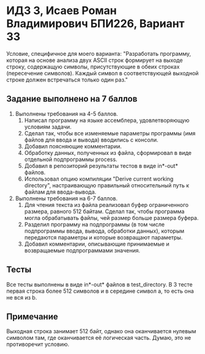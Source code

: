 # ИДЗ 3, Исаев Роман Владимирович БПИ226, Вариант 33

Условие, специфичное для моего варианта:
"Разработать программу, которая на основе анализа двух ASCII строк
формирует на выходе строку, содержащую символы, присутствующие в обеих
строках (пересечение символов). Каждый символ в соответствующей
выходной строке должен встречаться только один раз."

## Задание выполнено на 7 баллов

1. Выполнены требования на 4-5 баллов.
    1. Написал программу на языке ассемблера, удовлетворяющую условиям
    задачи.
    2. Сделал так, чтобы все изменяемые параметры программы (имя файлов для
    ввода и вывода) вводились с консоли.
    3. Добавил поясняющие комментарии.
    4. Обработку данных, полученных из файла, сформировал в виде отдельной
    подпрограммы process.
    5. Добавил в репозиторий результаты тестов в виде in*-out* файлов.
    6. Использовал опцию компиляции "Derive current working directory",
    настраивающую правильный относительный путь к файлам для ввода-вывода.
2. Выполнены требования на 6-7 баллов.
    1. Для чтения текста из файла реализовал буфер ограниченного размера,
    равного 512 байтам. Сделал так, чтобы программа могла обрабатывать
    файлы, чей размер больше размера буфера.
    2. Разделил программу на подпрограммы (в том числе подпрограммы ввода,
    вывода, обработки данных), которым передаются параметры и которые
    возвращают параметры.
    3. Добавил комментарии, описывающие принимаемые и
    возвращаемые подпрограммами значения.

## Тесты

Все тесты выполнены в виде in*-out* файлов в test_directory.
В 3 тесте первая строка более 512 символов и в середине символ a,
то есть она не вся из b.

## Примечание

Выходная строка занимает 512 байт, однако она оканчивается нулевым
символом там, где оканчивается её логическая часть.
Думаю, это не противоречит условию.
